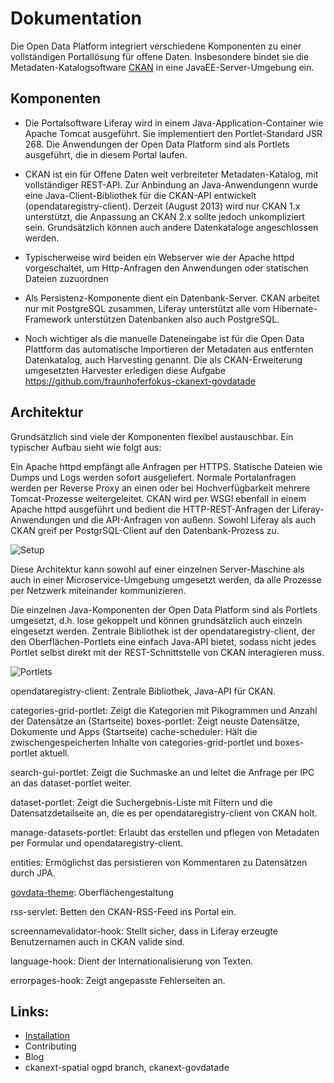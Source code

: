 Dokumentation
=============

Die Open Data Platform integriert verschiedene Komponenten zu einer vollständigen Portallösung für offene Daten. Insbesondere bindet sie die Metadaten-Katalogsoftware [CKAN](http://ckan.org) in eine JavaEE-Server-Umgebung ein.


Komponenten
-----------

- Die Portalsoftware Liferay wird in einem Java-Application-Container wie Apache Tomcat ausgeführt. Sie implementiert den Portlet-Standard JSR 268. Die Anwendungen der Open Data Platform sind als Portlets ausgeführt, die in diesem Portal laufen.

- CKAN ist ein für Offene Daten weit verbreiteter Metadaten-Katalog, mit vollständiger REST-API. Zur Anbindung an Java-Anwendungenn wurde eine Java-Client-Bibliothek für die CKAN-API entwickelt (opendataregistry-client). Derzeit (August 2013) wird nur CKAN 1.x unterstützt, die Anpassung an CKAN 2.x sollte jedoch unkompliziert sein. Grundsätzlich können auch andere Datenkataloge angeschlossen werden.

- Typischerweise wird beiden ein Webserver wie der Apache httpd vorgeschaltet, um Http-Anfragen den Anwendungen oder statischen Dateien zuzuordnen

- Als Persistenz-Komponente dient ein Datenbank-Server. CKAN arbeitet nur mit PostgreSQL zusammen, Liferay unterstützt alle vom Hibernate-Framework unterstützen Datenbanken also auch PostgreSQL.

- Noch wichtiger als die manuelle Dateneingabe ist für die Open Data Plattform das automatische Importieren der Metadaten aus entfernten Datenkatalog, auch Harvesting genannt. Die als CKAN-Erweiterung umgesetzten Harvester erledigen diese Aufgabe https://github.com/fraunhoferfokus-ckanext-govdatade

Architektur
-----------

Grundsätzlich sind viele der Komponenten flexibel austauschbar. Ein typischer Aufbau sieht wie folgt aus:

Ein Apache httpd empfängt alle Anfragen per HTTPS. Statische Dateien wie Dumps und Logs werden sofort ausgeliefert. Normale Portalanfragen werden per Reverse Proxy an einen oder bei Hochverfügbarkeit mehrere Tomcat-Prozesse weitergeleitet. CKAN wird per WSGI ebenfall in einem Apache httpd ausgeführt und bedient die HTTP-REST-Anfragen der Liferay-Anwendungen und die API-Anfragen von außenn. Sowohl Liferay als auch CKAN greif per PostgrSQL-Client auf den Datenbank-Prozess zu.

![Setup](https://gitlab.fokus.fraunhofer.de/opendataplatform/govdata-ui/raw/master/doc/simple-setup.svg)

Diese Architektur kann sowohl auf einer einzelnen Server-Maschine als auch in einer Microservice-Umgebung umgesetzt werden, da alle Prozesse per Netzwerk miteinander kommunizieren.

Die einzelnen Java-Komponenten der Open Data Platform sind als Portlets umgesetzt, d.h. lose gekoppelt und können grundsätzlich auch einzeln eingesetzt werden. Zentrale Bibliothek ist der opendataregistry-client, der den Oberflächen-Portlets eine einfach Java-API bietet, sodass nicht jedes Portlet selbst direkt mit der REST-Schnittstelle von CKAN interagieren muss.

![Portlets](https://gitlab.fokus.fraunhofer.de/opendataplatform/govdata-ui/raw/master/doc/portlet-architecture.svg)

opendataregistry-client: Zentrale Bibliothek, Java-API für CKAN.

categories-grid-portlet: Zeigt die Kategorien mit Pikogrammen und Anzahl der Datensätze an (Startseite)
boxes-portlet: Zeigt neuste Datensätze, Dokumente und Apps (Startseite)
cache-scheduler: Hält die zwischengespeicherten Inhalte von categories-grid-portlet und boxes-portlet aktuell.

search-gui-portlet: Zeigt die Suchmaske an und leitet die Anfrage per IPC an das dataset-portlet weiter.

dataset-portlet: Zeigt die Suchergebnis-Liste mit Filtern und die Datensatzdetailseite an, die es per opendataregistry-client von CKAN holt.

manage-datasets-portlet: Erlaubt das erstellen und pflegen von Metadaten per Formular und opendataregistry-client.

entities: Ermöglichst das persistieren von Kommentaren zu Datensätzen durch JPA.

[govdata-theme](../../../govdata-theme): Oberflächengestaltung

rss-servlet: Betten den CKAN-RSS-Feed ins Portal ein.

screennamevalidator-hook: Stellt sicher, dass in Liferay erzeugte Benutzernamen auch in CKAN valide sind.

language-hook: Dient der Internationalisierung von Texten.

errorpages-hook: Zeigt angepasste Fehlerseiten an.


Links:
------

- [Installation](INSTALL.md)
- Contributing
- Blog
- ckanext-spatial ogpd branch, ckanext-govdatade
